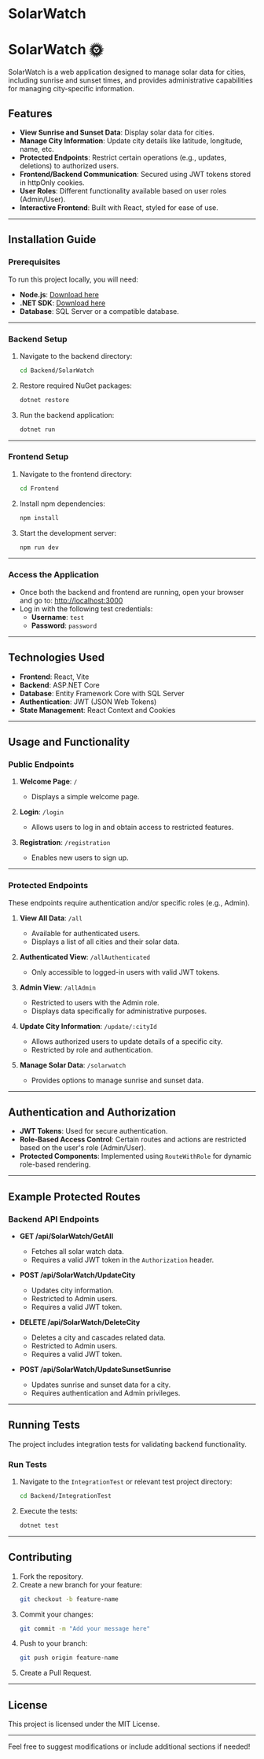 # SolarWatch

# SolarWatch 🌞

SolarWatch is a web application designed to manage solar data for cities, including sunrise and sunset times, and provides administrative capabilities for managing city-specific information.

## Features

- **View Sunrise and Sunset Data**: Display solar data for cities.
- **Manage City Information**: Update city details like latitude, longitude, name, etc.
- **Protected Endpoints**: Restrict certain operations (e.g., updates, deletions) to authorized users.
- **Frontend/Backend Communication**: Secured using JWT tokens stored in httpOnly cookies.
- **User Roles**: Different functionality available based on user roles (Admin/User).
- **Interactive Frontend**: Built with React, styled for ease of use.

---

## Installation Guide

### Prerequisites

To run this project locally, you will need:

- **Node.js**: [Download here](https://nodejs.org/)
- **.NET SDK**: [Download here](https://dotnet.microsoft.com/)
- **Database**: SQL Server or a compatible database.

---

### Backend Setup

1. Navigate to the backend directory:
   ```bash
   cd Backend/SolarWatch
   ```

2. Restore required NuGet packages:
   ```bash
   dotnet restore
   ```

3. Run the backend application:
   ```bash
   dotnet run
   ```

---

### Frontend Setup

1. Navigate to the frontend directory:
   ```bash
   cd Frontend
   ```

2. Install npm dependencies:
   ```bash
   npm install
   ```

3. Start the development server:
   ```bash
   npm run dev
   ```

---

### Access the Application

- Once both the backend and frontend are running, open your browser and go to: [http://localhost:3000](http://localhost:3000)
- Log in with the following test credentials:
  - **Username**: `test`
  - **Password**: `password`

---

## Technologies Used

- **Frontend**: React, Vite
- **Backend**: ASP.NET Core
- **Database**: Entity Framework Core with SQL Server
- **Authentication**: JWT (JSON Web Tokens)
- **State Management**: React Context and Cookies

---

## Usage and Functionality

### Public Endpoints

1. **Welcome Page**: `/`
   - Displays a simple welcome page.
   
2. **Login**: `/login`
   - Allows users to log in and obtain access to restricted features.

3. **Registration**: `/registration`
   - Enables new users to sign up.

---

### Protected Endpoints

These endpoints require authentication and/or specific roles (e.g., Admin).

1. **View All Data**: `/all`
   - Available for authenticated users.
   - Displays a list of all cities and their solar data.

2. **Authenticated View**: `/allAuthenticated`
   - Only accessible to logged-in users with valid JWT tokens.

3. **Admin View**: `/allAdmin`
   - Restricted to users with the Admin role.
   - Displays data specifically for administrative purposes.

4. **Update City Information**: `/update/:cityId`
   - Allows authorized users to update details of a specific city.
   - Restricted by role and authentication.

5. **Manage Solar Data**: `/solarwatch`
   - Provides options to manage sunrise and sunset data.

---

## Authentication and Authorization

- **JWT Tokens**: Used for secure authentication.
- **Role-Based Access Control**: Certain routes and actions are restricted based on the user's role (Admin/User).
- **Protected Components**: Implemented using `RouteWithRole` for dynamic role-based rendering.

---

## Example Protected Routes

### Backend API Endpoints

- **GET /api/SolarWatch/GetAll**
  - Fetches all solar watch data.
  - Requires a valid JWT token in the `Authorization` header.

- **POST /api/SolarWatch/UpdateCity**
  - Updates city information.
  - Restricted to Admin users.
  - Requires a valid JWT token.

- **DELETE /api/SolarWatch/DeleteCity**
  - Deletes a city and cascades related data.
  - Restricted to Admin users.
  - Requires a valid JWT token.

- **POST /api/SolarWatch/UpdateSunsetSunrise**
  - Updates sunrise and sunset data for a city.
  - Requires authentication and Admin privileges.

---

## Running Tests

The project includes integration tests for validating backend functionality.

### Run Tests
1. Navigate to the `IntegrationTest` or relevant test project directory:
   ```bash
   cd Backend/IntegrationTest
   ```

2. Execute the tests:
   ```bash
   dotnet test
   ```

---

## Contributing

1. Fork the repository.
2. Create a new branch for your feature:
   ```bash
   git checkout -b feature-name
   ```
3. Commit your changes:
   ```bash
   git commit -m "Add your message here"
   ```
4. Push to your branch:
   ```bash
   git push origin feature-name
   ```
5. Create a Pull Request.

---

## License

This project is licensed under the MIT License.

---

Feel free to suggest modifications or include additional sections if needed!

